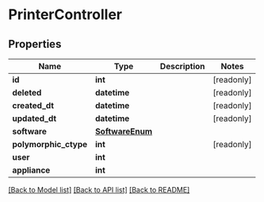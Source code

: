 # PrinterController


## Properties
Name | Type | Description | Notes
------------ | ------------- | ------------- | -------------
**id** | **int** |  | [readonly] 
**deleted** | **datetime** |  | [readonly] 
**created_dt** | **datetime** |  | [readonly] 
**updated_dt** | **datetime** |  | [readonly] 
**software** | [**SoftwareEnum**](SoftwareEnum.md) |  | 
**polymorphic_ctype** | **int** |  | [readonly] 
**user** | **int** |  | 
**appliance** | **int** |  | 

[[Back to Model list]](../README.md#documentation-for-models) [[Back to API list]](../README.md#documentation-for-api-endpoints) [[Back to README]](../README.md)


